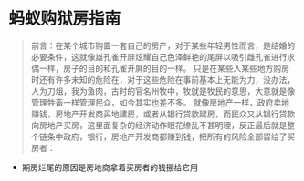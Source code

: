 # 蚂蚁购狱房指南

> 前言：在某个城市购置一套自己的房产，对于某些年轻男性而言，是结婚的必要条件，这就像雄孔雀开屏炫耀自己色泽鲜艳的尾屏以吸引雌孔雀进行求偶一样，房子的目的和孔雀开屏的目的一样。
> 只是在某些人某些地方购房时还有许多未知的危险在，对于这些危险在事前基本上无能为力，没办法，人为刀俎，我为鱼肉，古时的官名州牧中，牧就是牧民的意思，大意就是像管理牲畜一样管理民众，如今其实也差不多。
> 就像房地产一样，政府卖地赚钱，房地产开发商买地建房，或者从银行贷款建房，而民众又从银行贷款向房地产买房，这里面复杂的经济动作眼花缭乱不甚明理，反正最后就是整个链条中政府，银行，房地产开发商都赚到钱，把所有的风险全部留给了买房者：

 - 期房烂尾的原因是房地商拿着买房者的钱挪给它用

<!--stackedit_data:
eyJoaXN0b3J5IjpbMzExMDg1NDU4LC05NTM5NTQsMTM5MDgwND
c4LC0xNDc1ODgwMzE1LDY1MDc2NzA1LC0xMzIzODcyNDMyLC0y
MzY2NzMyNDgsLTI0NTA4MTM1MSwtMTU3Njg2OTgwMiw1OTIxMT
Q5MjYsLTEzNTYyNjEzMDUsMjYxNDczMjM5LDExNjAyODk5OTMs
ODU2ODk0MjY5LDIxMzUwMjUwNjMsMTg1NTU1MjA2MF19
-->